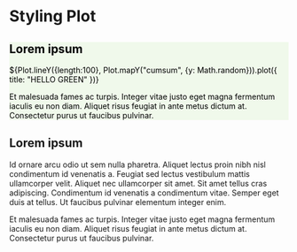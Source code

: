 # Styling Plot

<style>
  .card.green-card {
    background-color: #f0f9eb;
    color: black;
  }
  .card.green-card h2 {
    color: var(--theme-dark-alt)
  }
  .card.green-card g[aria-label="line"] {
    color: red;
  }
</style>

<div class="grid grid-cols-2">
  <div class="card green-card">
    <h2>Lorem ipsum</h2>
    ${Plot.lineY({length:100}, Plot.mapY("cumsum", {y: Math.random})).plot({
      title: "HELLO GREEN"
    })}
    <p>Et malesuada fames ac turpis. Integer vitae justo eget magna fermentum iaculis eu non diam. Aliquet risus feugiat in ante metus dictum at. Consectetur purus ut faucibus pulvinar.</p>
  </div>
  <div class="card">
    <h2>Lorem ipsum</h2>
    <p>Id ornare arcu odio ut sem nulla pharetra. Aliquet lectus proin nibh nisl condimentum id venenatis a. Feugiat sed lectus vestibulum mattis ullamcorper velit. Aliquet nec ullamcorper sit amet. Sit amet tellus cras adipiscing. Condimentum id venenatis a condimentum vitae. Semper eget duis at tellus. Ut faucibus pulvinar elementum integer enim.</p>
    <p>Et malesuada fames ac turpis. Integer vitae justo eget magna fermentum iaculis eu non diam. Aliquet risus feugiat in ante metus dictum at. Consectetur purus ut faucibus pulvinar.</p>
  </div>
</div>
